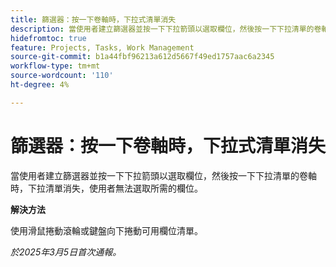 ```yaml
---
title: 篩選器：按一下卷軸時，下拉式清單消失
description: 當使用者建立篩選器並按一下下拉箭頭以選取欄位，然後按一下下拉清單的卷軸時，下拉清單消失，使用者無法選取所需的欄位。 此問題有因應措施。
hidefromtoc: true
feature: Projects, Tasks, Work Management
source-git-commit: b1a44fbf96213a612d5667f49ed1757aac6a2345
workflow-type: tm+mt
source-wordcount: '110'
ht-degree: 4%

---
```



# 篩選器：按一下卷軸時，下拉式清單消失

當使用者建立篩選器並按一下下拉箭頭以選取欄位，然後按一下下拉清單的卷軸時，下拉清單消失，使用者無法選取所需的欄位。

**解決方法**

使用滑鼠捲動滾輪或鍵盤向下捲動可用欄位清單。

_於2025年3月5日首次通報。_
